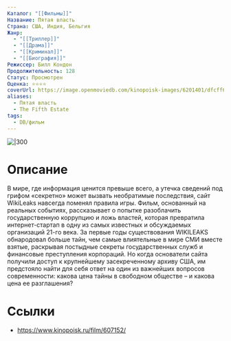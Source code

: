 ```yaml
---
Каталог: "[[Фильмы]]"
Название: Пятая власть
Страна: США, Индия, Бельгия
Жанр:
  - "[[Триллер]]"
  - "[[Драма]]"
  - "[[Криминал]]"
  - "[[Биография]]"
Режиссер: Билл Кондон
Продолжительность: 128
Статус: Просмотрен
Оценка: ⭐⭐⭐⭐
coverUrl: https://image.openmoviedb.com/kinopoisk-images/6201401/dfcff69e-2ee1-4eb9-bfb2-da1b8a7d1b97/orig
aliases:
  - Пятая власть
  - The Fifth Estate
tags:
  - DB/фильм
---
```


![|300](https://image.openmoviedb.com/kinopoisk-images/6201401/dfcff69e-2ee1-4eb9-bfb2-da1b8a7d1b97/orig)

# Описание
В мире, где информация ценится превыше всего, а утечка сведений под грифом «секретно» может вызвать необратимые последствия, сайт WikiLeaks навсегда поменял правила игры. Фильм, основанный на реальных событиях, рассказывает о попытке разоблачить государственную коррупцию и ложь властей, которая превратила интернет-стартап в одну из самых известных и обсуждаемых организаций 21-го века. За первые годы существования WIKILEAKS обнародовал больше тайн, чем самые влиятельные в мире СМИ вместе взятые, раскрывая постыдные секреты государственных служб и финансовые преступления корпораций. Но когда основатели сайта получили доступ к крупнейшему засекреченному архиву США, им предстояло найти для себя ответ на один из важнейших вопросов современности: какова цена тайны в свободном обществе – и какова цена ее разглашения?

# Ссылки
- https://www.kinopoisk.ru/film/607152/